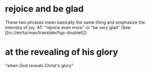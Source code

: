 # rejoice and be glad

These two phrases mean basically the same thing and emphasize the intensity of joy. AT: "rejoice even more" or "be very glad" (See: [[rc://en/ta/man/translate/figs-doublet]])

# at the revealing of his glory

"when God reveals Christ's glory"

